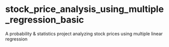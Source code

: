 # stock_price_analysis_using_multiple_regression_basic
A probability &amp; statistics project analyzing stock prices using multiple linear regression
